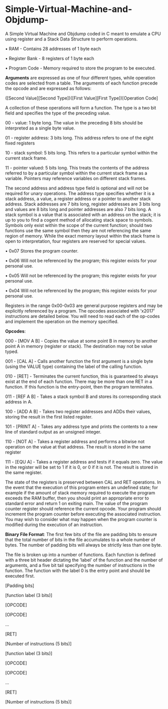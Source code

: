 # Simple-Virtual-Machine-and-Objdump-
A Simple Virtual Machine and Objdump coded in C meant to emulate a CPU using register and a Stack Data Structure to perform operations.

• RAM - Contains 28 addresses of 1 byte each

• Register Bank - 8 registers of 1 byte each

• Program Code - Memory required to store the program to be executed.

**Arguments**
are expressed as one of four different types, while operation codes are selected from a table. The
arguments of each function precede the opcode and are expressed as follows:

  ([Second Value][Second Type])([First Value][First Type])[Operation Code]
  
A collection of these operations will form a function.
The type is a two bit field and specifies the type of the preceding value.

  00 - value: 1 byte long. The value in the preceding 8 bits should be interpreted as a single byte
  value.
  
  01 - register address: 3 bits long. This address refers to one of the eight fixed registers
  
  10 - stack symbol: 5 bits long. This refers to a particular symbol within the current stack frame.
  
  11 - pointer valued: 5 bits long. This treats the contents of the address referred to by a particular
  symbol within the current stack frame as a variable. Pointers may reference variables on
  different stack frames.
  
The second address and address type field is optional and will not be required for unary operations.
The address type specifies whether it is a stack address, a value, a register address or a pointer to
another stack address. Stack addresses are 7 bits long, register addresses are 3 bits long and values
are 8 bits long and pointer addresses are also 7 bits long.
A stack symbol is a value that is associated with an address on the stack; it is up to you to find
a cogent method of allocating stack space to symbols. Symbols only exist within the scope of the
current function; should two functions use the same symbol then they are not referencing the same
region of memory.
While the exact memory layout within the stack frame is open to interpretation, four registers are
reserved for special values.

  • 0x07 Stores the program counter.
  
  • 0x06 Will not be referenced by the program; this register exists for your personal use.
  
  • 0x05 Will not be referenced by the program; this register exists for your personal use.
  
  • 0x04 Will not be referenced by the program; this register exists for your personal use.
  
Registers in the range 0x00-0x03 are general purpose registers and may be explicitly referenced by a
program.
The opcodes associated with ‘x2017’ instructions are detailed below. You will need to read each of
the op-codes and implement the operation on the memory specified.

**Opcodes**:

  000 - [MOV A B] - Copies the value at some point B in memory to another point A in memory
  (register or stack). The destination may not be value typed.
  
  001 - [CAL A] - Calls another function the first argument is a single byte (using the VALUE type)
  containing the label of the calling function.
  
  010 - [RET] - Terminates the current function, this is guaranteed to always exist at the end of each
  function. There may be more than one RET in a function. If this function is the entry-point,
  then the program terminates.
  
  011 - [REF A B] - Takes a stack symbol B and stores its corresponding stack address in A.
  
  100 - [ADD A B] - Takes two register addresses and ADDs their values, storing the result in the first
  listed register.
  
  101 - [PRINT A] - Takes any address type and prints the contents to a new line of standard output
  as an unsigned integer.
  
  110 - [NOT A] - Takes a register address and performs a bitwise not operation on the value at that
  address. The result is stored in the same register
  
  111 - [EQU A] - Takes a register address and tests if it equals zero. The value in the register will be
  set to 1 if it is 0, or 0 if it is not. The result is stored in the same register.
  
The state of the registers is preserved between CAL and RET operations.
In the event that the execution of this program enters an undefined state; for example if the amount
of stack memory required to execute the program exceeds the RAM buffer, then you should print an
appropriate error to standard error and return 1 on exiting main.
The value of the program counter register should reference the current opcode. Your program should
increment the program counter before executing the associated instruction. You may wish to consider
what may happen when the program counter is modified during the execution of an instruction.

**Binary File Format**:
The first few bits of the file are padding bits to ensure that the total number of bits in the file accumulates
to a whole number of bytes. The number of padding bits will always be strictly less than one
byte.

The file is broken up into a number of functions. Each function is defined with a three bit header
dictating the ’label’ of the function and the number of arguments, and a five bit tail specifying the
number of instructions in the function. The function with the label 0 is the entry point and should be
executed first.

[Padding bits]

[function label (3 bits)]
 
  [OPCODE]
 
  [OPCODE]
 
  ...
 
  [RET]
 
  [Number of instructions (5 bits)]


[function label (3 bits)]
  
  [OPCODE]
  
  [OPCODE]
  
  ...
  
  [RET]
  
  [Number of instructions (5 bits)]
 
 
